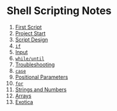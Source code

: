 # Shell Scripting Notes

1. [First Script](./01-first.md)
1. [Project Start](./02-start.md)
1. [Script Design](./03-script_design.md)
1. [`if`](./04-if.md)
1. [Input](./05-input.md)
1. [`while/until`]()
1. [Troubleshooting]()
1. [`case`]()
1. [Positional Parameters]()
1. [`for`]()
1. [Strings and Numbers]()
1. [Arrays]()
1. [Exotica]()
